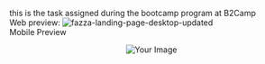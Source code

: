 this is the task assigned during the bootcamp program at B2Camp <bR>
Web preview:
![fazza-landing-page-desktop-updated](https://github.com/fazzadwir/landing-page-b2camp/assets/49549453/1352b2b2-3d45-4993-8089-35b6816d625f)
<br>
Mobile Preview
<p align="center">
  <img src="https://github.com/fazzadwir/landing-page-b2camp/assets/49549453/ebed9c6a-f41a-4ccd-9cc1-408e7218269f" alt="Your Image">
</p>
